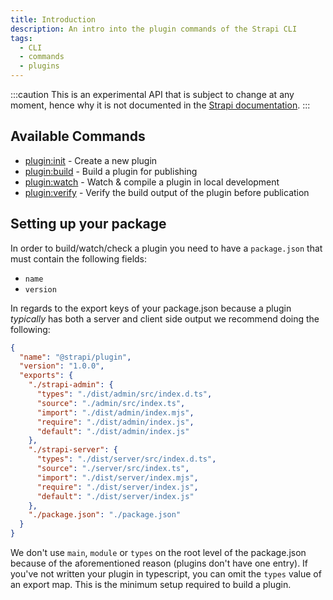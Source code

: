 ```yaml
---
title: Introduction
description: An intro into the plugin commands of the Strapi CLI
tags:
  - CLI
  - commands
  - plugins
---
```


:::caution
This is an experimental API that is subject to change at any moment, hence why it is not documented in the [Strapi documentation](https://docs.strapi.io/dev-docs/cli).
:::

## Available Commands

- [plugin:init](./03-init.md) - Create a new plugin
- [plugin:build](./01-build.md) - Build a plugin for publishing
- [plugin:watch](./02-watch.md) - Watch & compile a plugin in local development
- [plugin:verify](./04-check.md) - Verify the build output of the plugin before publication

## Setting up your package

In order to build/watch/check a plugin you need to have a `package.json` that must contain the following fields:

- `name`
- `version`

In regards to the export keys of your package.json because a plugin _typically_ has both a server and client
side output we recommend doing the following:

```json
{
  "name": "@strapi/plugin",
  "version": "1.0.0",
  "exports": {
    "./strapi-admin": {
      "types": "./dist/admin/src/index.d.ts",
      "source": "./admin/src/index.ts",
      "import": "./dist/admin/index.mjs",
      "require": "./dist/admin/index.js",
      "default": "./dist/admin/index.js"
    },
    "./strapi-server": {
      "types": "./dist/server/src/index.d.ts",
      "source": "./server/src/index.ts",
      "import": "./dist/server/index.mjs",
      "require": "./dist/server/index.js",
      "default": "./dist/server/index.js"
    },
    "./package.json": "./package.json"
  }
}
```

We don't use `main`, `module` or `types` on the root level of the package.json because of the aforementioned reason (plugins don't have one entry).
If you've not written your plugin in typescript, you can omit the `types` value of an export map. This is the minimum setup required to build a plugin.
